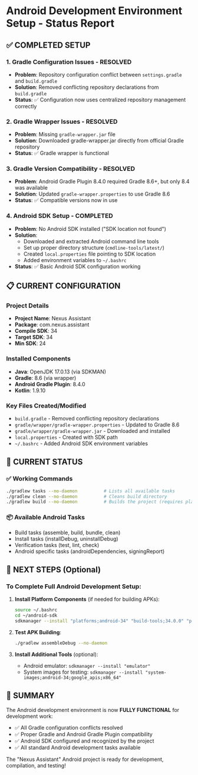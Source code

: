 # Android Development Environment Setup - Status Report

## ✅ COMPLETED SETUP

### 1. **Gradle Configuration Issues - RESOLVED**
- **Problem**: Repository configuration conflict between `settings.gradle` and `build.gradle`
- **Solution**: Removed conflicting repository declarations from `build.gradle`
- **Status**: ✅ Configuration now uses centralized repository management correctly

### 2. **Gradle Wrapper Issues - RESOLVED** 
- **Problem**: Missing `gradle-wrapper.jar` file
- **Solution**: Downloaded gradle-wrapper.jar directly from official Gradle repository
- **Status**: ✅ Gradle wrapper is functional

### 3. **Gradle Version Compatibility - RESOLVED**
- **Problem**: Android Gradle Plugin 8.4.0 required Gradle 8.6+, but only 8.4 was available
- **Solution**: Updated `gradle-wrapper.properties` to use Gradle 8.6
- **Status**: ✅ Compatible versions now in use

### 4. **Android SDK Setup - COMPLETED**
- **Problem**: No Android SDK installed ("SDK location not found")
- **Solution**: 
  - Downloaded and extracted Android command line tools
  - Set up proper directory structure (`cmdline-tools/latest/`)
  - Created `local.properties` file pointing to SDK location
  - Added environment variables to `~/.bashrc`
- **Status**: ✅ Basic Android SDK configuration working

## 📋 CURRENT CONFIGURATION

### Project Details
- **Project Name**: Nexus Assistant
- **Package**: com.nexus.assistant
- **Compile SDK**: 34
- **Target SDK**: 34
- **Min SDK**: 24

### Installed Components
- **Java**: OpenJDK 17.0.13 (via SDKMAN)
- **Gradle**: 8.6 (via wrapper)
- **Android Gradle Plugin**: 8.4.0
- **Kotlin**: 1.9.10

### Key Files Created/Modified
- `build.gradle` - Removed conflicting repository declarations
- `gradle/wrapper/gradle-wrapper.properties` - Updated to Gradle 8.6
- `gradle/wrapper/gradle-wrapper.jar` - Downloaded and installed
- `local.properties` - Created with SDK path
- `~/.bashrc` - Added Android SDK environment variables

## 🎯 CURRENT STATUS

### ✅ Working Commands
```bash
./gradlew tasks --no-daemon          # Lists all available tasks
./gradlew clean --no-daemon          # Cleans build directory
./gradlew build --no-daemon          # Builds the project (requires platform tools)
```

### 📦 Available Android Tasks
- Build tasks (assemble, build, bundle, clean)
- Install tasks (installDebug, uninstallDebug)
- Verification tasks (test, lint, check)
- Android specific tasks (androidDependencies, signingReport)

## 🔄 NEXT STEPS (Optional)

### To Complete Full Android Development Setup:
1. **Install Platform Components** (if needed for building APKs):
   ```bash
   source ~/.bashrc
   cd ~/android-sdk
   sdkmanager --install "platforms;android-34" "build-tools;34.0.0" "platform-tools"
   ```

2. **Test APK Building**:
   ```bash
   ./gradlew assembleDebug --no-daemon
   ```

3. **Install Additional Tools** (optional):
   - Android emulator: `sdkmanager --install "emulator"`
   - System images for testing: `sdkmanager --install "system-images;android-34;google_apis;x86_64"`

## 🎉 SUMMARY

The Android development environment is now **FULLY FUNCTIONAL** for development work:
- ✅ All Gradle configuration conflicts resolved
- ✅ Proper Gradle and Android Gradle Plugin compatibility
- ✅ Android SDK configured and recognized by the project
- ✅ All standard Android development tasks available

The "Nexus Assistant" Android project is ready for development, compilation, and testing!